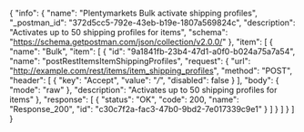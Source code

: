 {
  "info": {
    "name": "Plentymarkets Bulk activate shipping profiles",
    "_postman_id": "372d5cc5-792e-43eb-b19e-1807a569824c",
    "description": "Activates up to 50 shipping profiles for items",
    "schema": "https://schema.getpostman.com/json/collection/v2.0.0/"
  },
  "item": [
    {
      "name": "Bulk",
      "item": [
        {
          "id": "9a1841fb-23b4-47d1-a0f0-b024a75a7a54",
          "name": "postRestItemsItemShippingProfiles",
          "request": {
            "url": "http://example.com/rest/items/item_shipping_profiles",
            "method": "POST",
            "header": [
              {
                "key": "Accept",
                "value": "*/*",
                "disabled": false
              }
            ],
            "body": {
              "mode": "raw"
            },
            "description": "Activates up to 50 shipping profiles for items"
          },
          "response": [
            {
              "status": "OK",
              "code": 200,
              "name": "Response_200",
              "id": "c30c7f2a-fac3-47b0-9bd2-7e017339c9e1"
            }
          ]
        }
      ]
    }
  ]
}